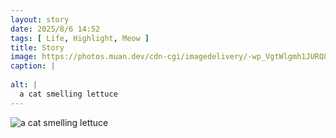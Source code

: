```yaml
---
layout: story
date: 2025/8/6 14:52
tags: [ Life, Highlight, Meow ]
title: Story
image: https://photos.muan.dev/cdn-cgi/imagedelivery/-wp_VgtWlgmh1JURQ8t1mg/44a0b9d4-bb4e-4523-0219-2cd3b1633900/public
caption: |
  
alt: |
  a cat smelling lettuce
---
```



![a cat smelling lettuce](https://photos.muan.dev/cdn-cgi/imagedelivery/-wp_VgtWlgmh1JURQ8t1mg/44a0b9d4-bb4e-4523-0219-2cd3b1633900/public)


